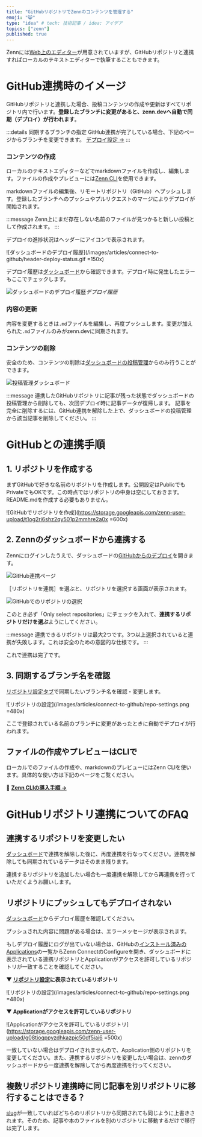 ```yaml
---
title: "GitHubリポジトリでZennのコンテンツを管理する"
emoji: "😸"
type: "idea" # tech: 技術記事 / idea: アイデア
topics: ["zenn"]
published: true
---
```



Zennには[Web上のエディター](https://zenn.dev/zenn/articles/editor-guide)が用意されていますが、GitHubリポジトリと連携すればローカルのテキストエディターで執筆することもできます。

# GitHub連携時のイメージ

GitHubリポジトリと連携した場合、投稿コンテンツの作成や更新はすべてリポジトリ内で行います。**登録したブランチに変更があると、zenn.devへ自動で同期（デプロイ）が行われます**。

:::details 同期するブランチの指定
GitHub連携が完了している場合、下記のページからブランチを変更できます。
[デプロイ設定 →](https://zenn.dev/dashboard/deploys?tab=repo_settings)
:::

### コンテンツの作成
ローカルのテキストエディターなどでmarkdownファイルを作成し、編集します。ファイルの作成やプレビューには[Zenn CLI](https://zenn.dev/zenn/articles/install-zenn-cli)を使用できます。

markdownファイルの編集後、リモートリポジトリ（GitHub）へプッシュします。登録したブランチへのプッシュやプルリクエストのマージによりデプロイが開始されます。



:::message
Zenn上にまだ存在しない名前のファイルが見つかると新しい投稿として作成されます。
:::

デプロイの進捗状況はヘッダーにアイコンで表示されます。

![ダッシュボードのデプロイ履歴](/images/articles/connect-to-github/header-deploy-status.gif =150x)






デプロイ履歴は[ダッシュボード](https://zenn.dev/dashboard/deploys)から確認できます。デプロイ時に発生したエラーもここでチェックします。



![ダッシュボードのデプロイ履歴](/images/articles/connect-to-github/deploy-history.png)*デプロイ履歴*



### 内容の更新
内容を変更するときは`.md`ファイルを編集し、再度プッシュします。変更が加えられた`.md`ファイルのみがzenn.devに同期されます。

### コンテンツの削除
安全のため、コンテンツの削除は[ダッシュボードの投稿管理](https://zenn.dev/dashboard)からのみ行うことができます。


![投稿管理ダッシュボード](/images/articles/connect-to-github/delete-deployed-article.png)

:::message
連携したGitHubリポジトリに記事が残った状態でダッシュボードの投稿管理から削除しても、次回デプロイ時に記事データが復帰します。
記事を完全に削除するには、GitHub連携を解除した上で、ダッシュボードの投稿管理から該当記事を削除してください。
:::

# GitHubとの連携手順
## 1. リポジトリを作成する
まずGitHubで好きな名前のリポジトリを作成します。公開設定はPublicでもPrivateでもOKです。この時点ではリポジトリの中身は空にしておきます。README.mdを作成する必要もありません。

![GitHubでリポジトリを作成](https://storage.googleapis.com/zenn-user-upload/t1og2ri6shz2qy501p2mmhre2a0x =600x)


## 2. Zennのダッシュボードから連携する

Zennにログインしたうえで、ダッシュボードの[GitHubからのデプロイ](https://zenn.dev/dashboard/deploys)を開きます。

![GitHub連携ページ](/images/articles/connect-to-github/connect-to-github.png)



［リポジトリを連携］を選ぶと、リポジトリを選択する画面が表示されます。

![GitHubでのリポジトリの選択](https://storage.googleapis.com/zenn-user-upload/vim7vyhvmubm2wchnovclp6b5hgg)


このとき必ず「Only select repositories」にチェックを入れて、**連携するリポジトリだけを選ぶ**ようにしてください。

:::message
連携できるリポジトリは最大2つです。3つ以上選択されていると連携が失敗します。これは安全のための意図的な仕様です。
:::

これで連携は完了です。

## 3. 同期するブランチ名を確認
[リポジトリ設定タブ](https://zenn.dev/dashboard/deploys?tab=repo_settings)で同期したいブランチ名を確認・変更します。

![リポジトリの設定](/images/articles/connect-to-github/repo-settings.png =480x)


ここで登録されている名前のブランチに変更があったときに自動でデプロイが行われます。


## ファイルの作成やプレビューはCLIで
ローカルでのファイルの作成や、markdownのプレビューにはZenn CLIを使います。具体的な使い方は下記のページをご覧ください。

📘 **[Zenn CLIの導入手順 →](https://zenn.dev/zenn/articles/install-zenn-cli)**



# GitHubリポジトリ連携についてのFAQ

## 連携するリポジトリを変更したい

[ダッシュボード](https://zenn.dev/dashboard/deploys)で連携を解除した後に、再度連携を行なってください。連携を解除しても同期されているデータはそのまま残ります。

連携するリポジトリを追加したい場合も一度連携を解除してから再連携を行っていただくようお願いします。


## リポジトリにプッシュしてもデプロイされない

[ダッシュボード](https://zenn.dev/dashboard/deploys)からデプロイ履歴を確認してください。

プッシュされた内容に問題がある場合は、エラーメッセージが表示されます。

もしデプロイ履歴にログが出ていない場合は、GitHubの[インストール済みのApplications](https://github.com/settings/installations)の一覧からZenn ConnectのConfigureを開き、ダッシュボードに表示されている連携リポジトリとApplicationがアクセスを許可しているリポジトリが一致することを確認してください。

**▼ [リポジトリ設定](https://zenn.dev/dashboard/deploys?tab=repo_settings)に表示されているリポジトリ**

![リポジトリの設定](/images/articles/connect-to-github/repo-settings.png =480x)

**▼ Applicationがアクセスを許可しているリポジトリ**

![Applicationがアクセスを許可しているリポジトリ](https://storage.googleapis.com/zenn-user-upload/g08tioqppyzdhkazpic50df5iai6 =500x)

一致していない場合はデプロイされませんので、Application側のリポジトリを変更してください。また、連携するリポジトリを変更したい場合は、zennのダッシュボードから一度連携を解除してから再度連携を行ってください。


## 複数リポジトリ連携時に同じ記事を別リポジトリに移行することはできる？

[slug](https://zenn.dev/zenn/articles/what-is-slug)が一致していればどちらのリポジトリから同期されても同じように上書きされます。そのため、記事や本のファイルを別のリポジトリに移動するだけで移行は完了します。
